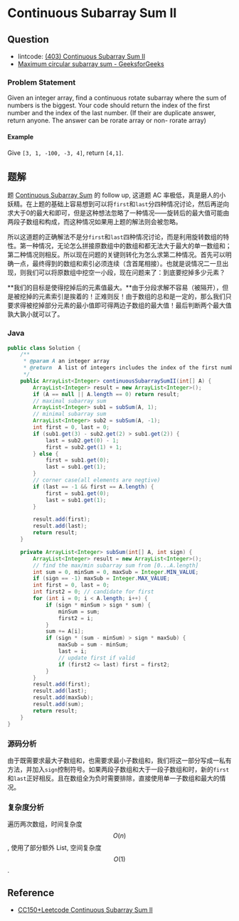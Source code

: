 # Continuous Subarray Sum II

## Question

- lintcode: [(403) Continuous Subarray Sum II](http://www.lintcode.com/en/problem/continuous-subarray-sum-ii/)
- [Maximum circular subarray sum - GeeksforGeeks](http://www.geeksforgeeks.org/maximum-contiguous-circular-sum/)

### Problem Statement

Given an integer array, find a continuous rotate subarray where the sum of
numbers is the biggest. Your code should return the index of the first number
and the index of the last number. (If their are duplicate answer, return
anyone. The answer can be rorate array or non- rorate array)

#### Example

Give `[3, 1, -100, -3, 4]`, return `[4,1]`.

## 题解

题 [Continuous Subarray Sum](http://algorithm.yuanbin.me/zh-hans/problem_misc/continuous_subarray_sum.html) 的 follow up, 这道题 AC 率极低，真是磨人的小妖精。在上题的基础上容易想到可以将`first`和`last`分四种情况讨论，然后再逆向求大于0的最大和即可，但是这种想法忽略了一种情况——旋转后的最大值可能由两段子数组和构成，而这种情况如果用上题的解法则会被忽略。

所以这道题的正确解法不是分`first`和`last`四种情况讨论，而是利用旋转数组的特性。第一种情况，无论怎么拼接原数组中的数组和都无法大于最大的单一数组和；第二种情况则相反。所以现在问题的关键则转化为怎么求第二种情况。首先可以明确一点，最终得到的数组和索引必须连续（含首尾相接）。也就是说情况二一旦出现，则我们可以将原数组中挖空一小段，现在问题来了：到底要挖掉多少元素？

**我们的目标是使得挖掉后的元素值最大。**由于分段求解不容易（被隔开），但是被挖掉的元素索引是挨着的！正难则反！由于数组的总和是一定的，那么我们只要求得被挖掉部分元素的最小值即可得两边子数组的最大值！最后判断两个最大值孰大孰小就可以了。

### Java

```java
public class Solution {
    /**
     * @param A an integer array
     * @return  A list of integers includes the index of the first number and the index of the last number
     */
    public ArrayList<Integer> continuousSubarraySumII(int[] A) {
        ArrayList<Integer> result = new ArrayList<Integer>();
        if (A == null || A.length == 0) return result;
        // maximal subarray sum
        ArrayList<Integer> sub1 = subSum(A, 1);
        // minimal subarray sum
        ArrayList<Integer> sub2 = subSum(A, -1);
        int first = 0, last = 0;
        if (sub1.get(3) - sub2.get(2) > sub1.get(2)) {
            last = sub2.get(0) - 1;
            first = sub2.get(1) + 1;
        } else {
            first = sub1.get(0);
            last = sub1.get(1);
        }
        // corner case(all elements are negtive)
        if (last == -1 && first == A.length) {
            first = sub1.get(0);
            last = sub1.get(1);
        }

        result.add(first);
        result.add(last);
        return result;
    }

    private ArrayList<Integer> subSum(int[] A, int sign) {
        ArrayList<Integer> result = new ArrayList<Integer>();
        // find the max/min subarray sum from [0...A.length]
        int sum = 0, minSum = 0, maxSub = Integer.MIN_VALUE;
        if (sign == -1) maxSub = Integer.MAX_VALUE;
        int first = 0, last = 0;
        int first2 = 0; // candidate for first
        for (int i = 0; i < A.length; i++) {
            if (sign * minSum > sign * sum) {
                minSum = sum;
                first2 = i;
            }
            sum += A[i];
            if (sign * (sum - minSum) > sign * maxSub) {
                maxSub = sum - minSum;
                last = i;
                // update first if valid
                if (first2 <= last) first = first2;
            }
        }
        result.add(first);
        result.add(last);
        result.add(maxSub);
        result.add(sum);
        return result;
    }
}
```

### 源码分析

由于既需要求最大子数组和，也需要求最小子数组和，我们将这一部分写成一私有方法，并加入`sign`控制符号。如果两段子数组和大于一段子数组和时，新的`first`和`last`正好相反。且在数组全为负时需要排除，直接使用单一子数组和最大的情况。

### 复杂度分析

遍历两次数组，时间复杂度 $$O(n)$$, 使用了部分额外 List, 空间复杂度 $$O(1)$$.

## Reference

- [CC150+Leetcode Continuous Subarray Sum II](http://meetqun.com/thread-9856-1-1.html)
